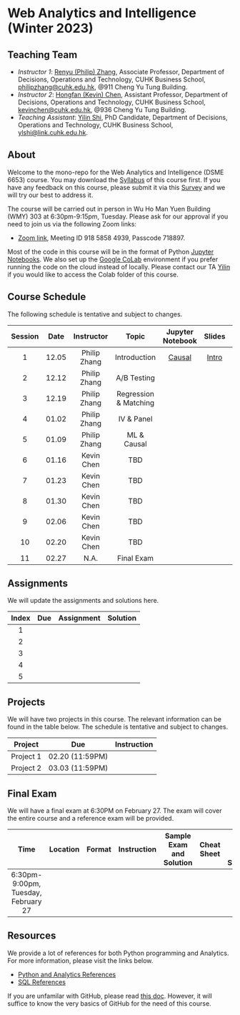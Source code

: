 # Web Analytics and Intelligence (Winter 2023)


## Teaching Team

* *Instructor 1*: [Renyu (Philip) Zhang](https://rphilipzhang.github.io/rphilipzhang/index.html), Associate Professor, Department of Decisions, Operations and Technology, CUHK Business School, philipzhang@cuhk.edu.hk, @911 Cheng Yu Tung Building.
* *Instructor 2*: [Hongfan (Kevin) Chen](https://sites.google.com/view/hongfan-chen/home), Assistant Professor, Department of Decisions, Operations and Technology, CUHK Business School, kevinchen@cuhk.edu.hk, @936 Cheng Yu Tung Building.
* *Teaching Assistant*: [Yilin Shi](https://grad.bschool.cuhk.edu.hk/students/shi-yilin/), PhD Candidate, Department of Decisions, Operations and Technology, CUHK Business School, ylshi@link.cuhk.edu.hk.

## About
Welcome to the mono-repo for the Web Analytics and Intelligence (DSME 6653) course. You may download the [Syllabus](https://github.com/DSME-6653/Web-W2023/blob/main/Syllabus/Web_Syllabus_W2023.pdf) of this course first. If you have any feedback on this course, please submit it via this [Survey](https://docs.google.com/forms/d/e/1FAIpQLSeHQOp-9GPJXWAlIo6tKH2Wcadk-5BP4V5eudpyrDxVeyPtVw/viewform) and we will try our best to address it.

The course will be carried out in person in Wu Ho Man Yuen Building (WMY) 303 at 6:30pm-9:15pm, Tuesday. Please ask for our approval if you need to join us via the following Zoom links:

- [Zoom link](https://cuhk.zoom.us/j/91858584939?pwd=Nm9YaDczZllzOHZCVTZZNVpBdS9xdz09), Meeting ID 918 5858 4939, Passcode 718897. 

Most of the code in this course will be in the format of Python [Jupyter Notebooks](https://jupyter.org/). We also set up the [Google CoLab](https://colab.research.google.com/) environment if you prefer running the code on the cloud instead of locally. Please contact our TA [Yilin](https://grad.bschool.cuhk.edu.hk/students/shi-yilin/) if you would like to access the Colab folder of this course.

## Course Schedule

The following schedule is tentative and subject to changes.

Session|Date|Instructor|Topic|Jupyter Notebook|Slides|Video|Video PW|Note|
:-------:|:---:|:-----:|:---:|:--------------:|:----:|:---:|:------:|:---:|
|1|12.05|Philip Zhang|Introduction|[Causal](https://github.com/DSME-6653/Web-W2023/tree/main/Jupyter%20Notebook/1-Causal)|[Intro](https://github.com/DSME-6653/Web-W2023/blob/main/Slides/Web-W2023-1-Introduction.pdf)||||
|2|12.12|Philip Zhang|A/B Testing||||||
|3|12.19|Philip Zhang|Regression & Matching||||||
|4|01.02|Philip Zhang|IV & Panel||||||
|5|01.09|Philip Zhang|ML & Causal||||||
|6|01.16|Kevin Chen|TBD||||||
|7|01.23|Kevin Chen|TBD||||||
|8|01.30|Kevin Chen|TBD||||||
|9|02.06|Kevin Chen|TBD||||||
|10|02.20|Kevin Chen|TBD||||||
|11|02.27|N.A.|Final Exam||||||


## Assignments

We will update the assignments and solutions here.

|Index|Due|Assignment|Solution|
|:---:|:-:|:--------:|:------:|
|1||||
|2||||
|3||||
|4||||
|5||||

## Projects

We will have two projects in this course. The relevant information can be found in the table below. The schedule is tentative and subject to changes.

|Project|Due |Instruction|
|:-----:|:--:|:----:|
|Project 1|02.20 (11:59PM)||
|Project 2|03.03 (11:59PM)||


## Final Exam

We will have a final exam at 6:30PM on February 27. The exam will cover the entire course and a reference exam will be provided.

|Time|Location|Format|Instruction|Sample Exam and Solution|Cheat Sheet|Real Exam and Solution|
:---------------------:|:------:|:----:|:---------:|:------------------------:|:----------:|:-----:|
|6:30pm-9:00pm, Tuesday, February 27|||||||


## Resources

We provide a lot of references for both Python programming and Analytics. For more information, please visit the links below.

- [Python and Analytics References](https://github.com/DSME-6653/Web-W2023/tree/main/References)
- [SQL References](https://github.com/DSME6756-2023/BA-W2023/tree/main/SQL%20References)

If you are unfamilar with GitHub, please read [this doc](https://docs.github.com/en/get-started/quickstart). However, it will suffice to know the very basics of GitHub for the need of this course.
